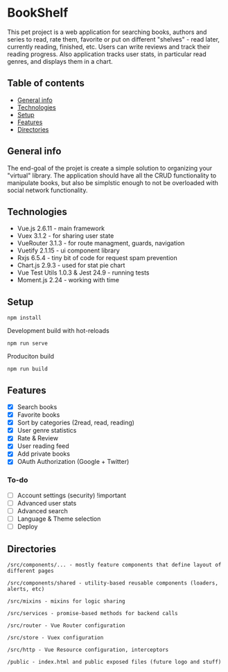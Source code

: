 # BookShelf

This pet project is a web application for searching books, authors and series to read, rate them, favorite or put on different "shelves" - read later, currently reading, finished, etc. Users can write reviews and track their reading progress. Also application tracks user stats, in particular read genres, and displays them in a chart.

## Table of contents

- [General info](#general-info)
- [Technologies](#technologies)
- [Setup](#setup)
- [Features](#features)
- [Directories](#directories)

## General info

The end-goal of the projet is create a simple solution to organizing your "virtual" library. The application should have all the CRUD functionality to manipulate books, but also be simplstic enough to not be overloaded with social network functionality.

## Technologies

- Vue.js 2.6.11 - main framework
- Vuex 3.1.2 - for sharing user state
- VueRouter 3.1.3 - for route managment, guards, navigation
- Vuetify 2.1.15 - ui component library
- Rxjs 6.5.4 - tiny bit of code for request spam prevention
- Chart.js 2.9.3 - used for stat pie chart
- Vue Test Utils 1.0.3 & Jest 24.9 - running tests
- Moment.js 2.24 - working with time

## Setup

```
npm install
```

Development build with hot-reloads

```
npm run serve
```

Produciton build

```
npm run build
```

## Features

- [x] Search books
- [x] Favorite books
- [x] Sort by categories (2read, read, reading)
- [x] User genre statistics
- [x] Rate & Review
- [x] User reading feed
- [x] Add private books
- [x] OAuth Authorization (Google + Twitter)

### To-do

- [ ] Account settings (security) !important
- [ ] Advanced user stats
- [ ] Advanced search
- [ ] Language & Theme selection
- [ ] Deploy

## Directories

```
/src/components/... - mostly feature components that define layout of different pages
```

```
/src/components/shared - utility-based reusable components (loaders, alerts, etc)
```

```
/src/mixins - mixins for logic sharing
```

```
/src/services - promise-based methods for backend calls
```

```
/src/router - Vue Router configuration
```

```
/src/store - Vuex configuration
```

```
/src/http - Vue Resource configuration, interceptors
```

```
/public - index.html and public exposed files (future logo and stuff)
```
